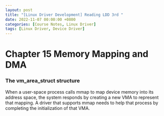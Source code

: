 ```yaml
---
layout: post
title: "[Linux Driver Development] Reading LDD 3rd "
date: 2022-11-07 00:00:00 +0800
categories: [Course Notes, Linux Driver]
tags: [Linux Driver, Device Driver]
---
```


# Chapter 15 Memory Mapping and DMA
### The vm_area_struct structure
When a user-space process calls mmap to map device memory into its address space, the system responds by creating a new VMA to represent that mapping. A driver that supports mmap needs to help that process by completing the initialization of that VMA.

